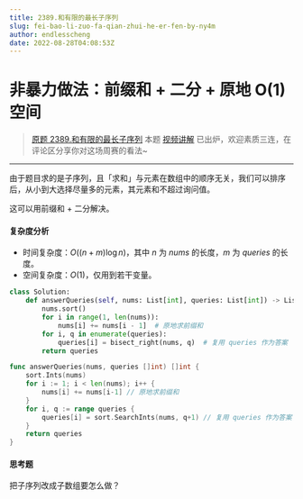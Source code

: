 ```yaml
---
title: 2389.和有限的最长子序列
slug: fei-bao-li-zuo-fa-qian-zhui-he-er-fen-by-ny4m
author: endlesscheng
date: 2022-08-28T04:08:53Z
---
```

# 非暴力做法：前缀和 + 二分 + 原地 O(1) 空间
 
> [原题 2389.和有限的最长子序列](https://leetcode.cn/problems/longest-subsequence-with-limited-sum)
本题 [视频讲解](https://www.bilibili.com/video/BV1mG411V7fj) 已出炉，欢迎素质三连，在评论区分享你对这场周赛的看法~

---

由于题目求的是子序列，且「求和」与元素在数组中的顺序无关，我们可以排序后，从小到大选择尽量多的元素，其元素和不超过询问值。

这可以用前缀和 + 二分解决。

#### 复杂度分析

- 时间复杂度：$O((n+m)\log n)$，其中 $n$ 为 $\textit{nums}$ 的长度，$m$ 为 $\textit{queries}$ 的长度。
- 空间复杂度：$O(1)$，仅用到若干变量。

```py [sol1-Python3]
class Solution:
    def answerQueries(self, nums: List[int], queries: List[int]) -> List[int]:
        nums.sort()
        for i in range(1, len(nums)):
            nums[i] += nums[i - 1]  # 原地求前缀和
        for i, q in enumerate(queries):
            queries[i] = bisect_right(nums, q)  # 复用 queries 作为答案
        return queries
```

```go [sol1-Go]
func answerQueries(nums, queries []int) []int {
	sort.Ints(nums)
	for i := 1; i < len(nums); i++ {
		nums[i] += nums[i-1] // 原地求前缀和
	}
	for i, q := range queries {
		queries[i] = sort.SearchInts(nums, q+1) // 复用 queries 作为答案
	}
	return queries
}
```

#### 思考题

把子序列改成子数组要怎么做？

